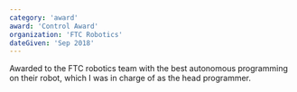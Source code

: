 ```yaml
---
category: 'award'
award: 'Control Award'
organization: 'FTC Robotics'
dateGiven: 'Sep 2018'
---
```


Awarded to the FTC robotics team with the best autonomous programming on their robot, which I was in charge of as the head programmer.
